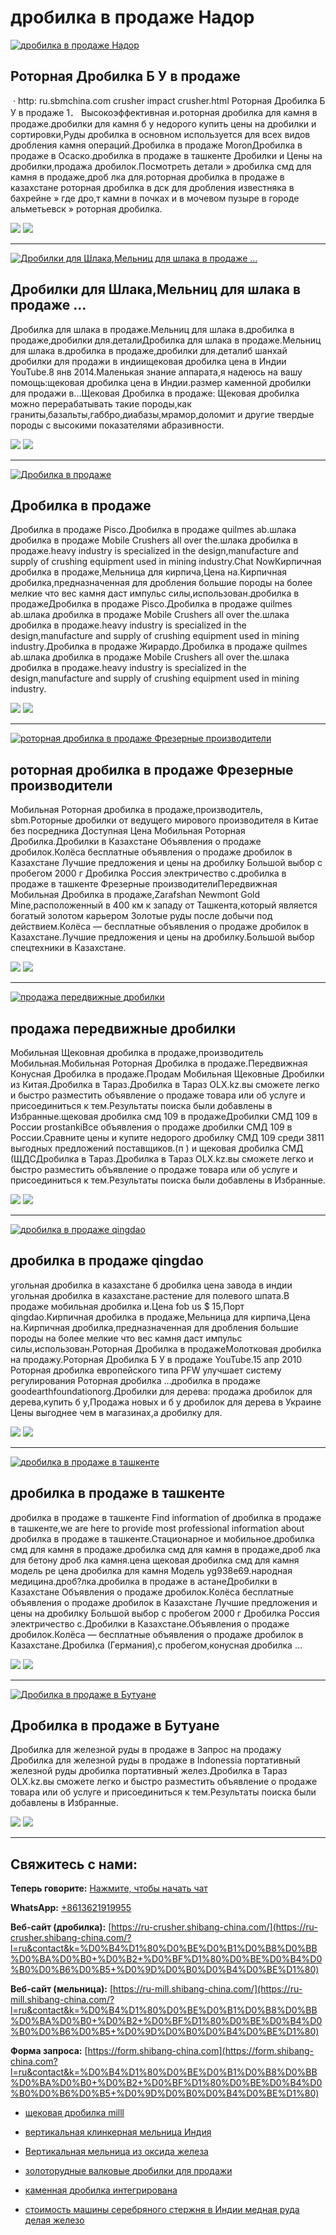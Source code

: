 # дробилка в продаже Надор

<a href="https://swt.shibang-china.com/?l=ru&img&k=%D0%B4%D1%80%D0%BE%D0%B1%D0%B8%D0%BB%D0%BA%D0%B0+%D0%B2+%D0%BF%D1%80%D0%BE%D0%B4%D0%B0%D0%B6%D0%B5+%D0%9D%D0%B0%D0%B4%D0%BE%D1%80" target="_blank">![дробилка в продаже Надор](http://static.shibang-china.com/all-800x300/1131.jpg)</a>

## Роторная Дробилка Б У в продаже
&nbsp;&#0183;&#32;http: ru.sbmchina.com crusher impact crusher.html Роторная Дробилка Б У в продаже 1． Высокоэффективная и.роторная дробилка для камня в продаже.дробилки для камня б у недорого купить цены на дробилки и сортировки,Руды дробилка в основном используется для всех видов дробления камня операций.Дробилка в продаже MoronДробилка в продаже в Осаско.дробилка в продаже в ташкенте Дробилки и Цены на дробилки,продажа дробилок.Посмотреть детали &#187; дробилка смд для камня в продаже,дроб лка для.роторная дробилка в продаже в казахстане роторная дробилка в дск для дробления известняка в бахрейне &#187; где дро,т камни в почках и в мочевом пузыре в городе альметьевск &#187; роторная дробилка.


<a href="https://whatsapp.shibangsoft.com/WhatsApp.php" target="_blank" title="WhatsApp">![](http://static.shibang-china.com/icon/whatsapp.png)</a> <a href="https://swt.shibang-china.com/?l=ru&icon&k=%D0%B4%D1%80%D0%BE%D0%B1%D0%B8%D0%BB%D0%BA%D0%B0+%D0%B2+%D0%BF%D1%80%D0%BE%D0%B4%D0%B0%D0%B6%D0%B5+%D0%9D%D0%B0%D0%B4%D0%BE%D1%80" target="_blank">![](http://static.shibang-china.com/icon/chat-ru.png)</a>

---

<a href="https://swt.shibang-china.com/?l=ru&img&k=%D0%B4%D1%80%D0%BE%D0%B1%D0%B8%D0%BB%D0%BA%D0%B0+%D0%B2+%D0%BF%D1%80%D0%BE%D0%B4%D0%B0%D0%B6%D0%B5+%D0%9D%D0%B0%D0%B4%D0%BE%D1%80" target="_blank">![Дробилки для Шлака,Мельниц для шлака в продаже …](http://static.shibang-china.com/all-800x300/328.jpg)</a>

## Дробилки для Шлака,Мельниц для шлака в продаже …
Дробилка для шлака в продаже.Мельниц для шлака в.дробилка в продаже,дробилки для.деталиДробилка для шлака в продаже.Мельниц для шлака в.дробилка в продаже,дробилки для.деталиб шанхай дробилки для продажи в индиищековая дробилка цена в Индии YouTube.8 янв 2014.Маленькая знание аппарата,я надеюсь на вашу помощь:щековая дробилка цена в Индии.размер каменной дробилки для продажи в…Щековая Дробилка в продаже: Щековая дробилка можно перерабатывать такие породы,как граниты,базальты,габбро,диабазы,мрамор,доломит и другие твердые породы с высокими показателями абразивности.


<a href="https://whatsapp.shibangsoft.com/WhatsApp.php" target="_blank" title="WhatsApp">![](http://static.shibang-china.com/icon/whatsapp.png)</a> <a href="https://swt.shibang-china.com/?l=ru&icon&k=%D0%B4%D1%80%D0%BE%D0%B1%D0%B8%D0%BB%D0%BA%D0%B0+%D0%B2+%D0%BF%D1%80%D0%BE%D0%B4%D0%B0%D0%B6%D0%B5+%D0%9D%D0%B0%D0%B4%D0%BE%D1%80" target="_blank">![](http://static.shibang-china.com/icon/chat-ru.png)</a>

---

<a href="https://swt.shibang-china.com/?l=ru&img&k=%D0%B4%D1%80%D0%BE%D0%B1%D0%B8%D0%BB%D0%BA%D0%B0+%D0%B2+%D0%BF%D1%80%D0%BE%D0%B4%D0%B0%D0%B6%D0%B5+%D0%9D%D0%B0%D0%B4%D0%BE%D1%80" target="_blank">![Дробилка в продаже](http://static.shibang-china.com/all-800x300/90.jpg)</a>

## Дробилка в продаже
Дробилка в продаже Pisco.Дробилка в продаже quilmes  ab.шлака дробилка в продаже Mobile Crushers all over the.шлака дробилка в продаже.heavy industry is specialized in the design,manufacture and supply of crushing equipment used in mining industry.Chat NowКирпичная дробилка в продаже,Мельница для кирпича,Цена на.Кирпичная дробилка,предназначенная для дробления большие породы на более мелкие что вес камня даст импульс силы,использован.дробилка в продажеДробилка в продаже Pisco.Дробилка в продаже quilmes  ab.шлака дробилка в продаже Mobile Crushers all over the.шлака дробилка в продаже.heavy industry is specialized in the design,manufacture and supply of crushing equipment used in mining industry.Дробилка в продаже Жирардо.Дробилка в продаже quilmes ab.шлака дробилка в продаже Mobile Crushers all over the.шлака дробилка в продаже.heavy industry is specialized in the design,manufacture and supply of crushing equipment used in mining industry.


<a href="https://whatsapp.shibangsoft.com/WhatsApp.php" target="_blank" title="WhatsApp">![](http://static.shibang-china.com/icon/whatsapp.png)</a> <a href="https://swt.shibang-china.com/?l=ru&icon&k=%D0%B4%D1%80%D0%BE%D0%B1%D0%B8%D0%BB%D0%BA%D0%B0+%D0%B2+%D0%BF%D1%80%D0%BE%D0%B4%D0%B0%D0%B6%D0%B5+%D0%9D%D0%B0%D0%B4%D0%BE%D1%80" target="_blank">![](http://static.shibang-china.com/icon/chat-ru.png)</a>

---

<a href="https://swt.shibang-china.com/?l=ru&img&k=%D0%B4%D1%80%D0%BE%D0%B1%D0%B8%D0%BB%D0%BA%D0%B0+%D0%B2+%D0%BF%D1%80%D0%BE%D0%B4%D0%B0%D0%B6%D0%B5+%D0%9D%D0%B0%D0%B4%D0%BE%D1%80" target="_blank">![роторная дробилка в продаже Фрезерные производители](http://static.shibang-china.com/all-800x300/1501.jpg)</a>

## роторная дробилка в продаже Фрезерные производители
Мобильная Роторная дробилка в продаже,производитель, sbm.Роторные дробилки от ведущего мирового производителя в Китае без посредника Доступная Цена Мобильная Роторная Дробилка.Дробилки в Казахстане Объявления о продаже дробилок.Колёса бесплатные объявления о продаже дробилок в Казахстане Лучшие предложения и цены на дробилку Большой выбор с пробегом 2000 г Дробилка Россия электричество с.дробилка в продаже в ташкенте Фрезерные производителиПередвижная Мобильная Дробилка в продаже,Zarafshan Newmont Gold Mine,расположенный в 400 км к западу от Ташкента,который является богатый золотом карьером Золотые руды после добычи под действием.Колёса — бесплатные объявления о продаже дробилок в Казахстане.Лучшие предложения и цены на дробилку.Большой выбор спецтехники в Казахстане.


<a href="https://whatsapp.shibangsoft.com/WhatsApp.php" target="_blank" title="WhatsApp">![](http://static.shibang-china.com/icon/whatsapp.png)</a> <a href="https://swt.shibang-china.com/?l=ru&icon&k=%D0%B4%D1%80%D0%BE%D0%B1%D0%B8%D0%BB%D0%BA%D0%B0+%D0%B2+%D0%BF%D1%80%D0%BE%D0%B4%D0%B0%D0%B6%D0%B5+%D0%9D%D0%B0%D0%B4%D0%BE%D1%80" target="_blank">![](http://static.shibang-china.com/icon/chat-ru.png)</a>

---

<a href="https://swt.shibang-china.com/?l=ru&img&k=%D0%B4%D1%80%D0%BE%D0%B1%D0%B8%D0%BB%D0%BA%D0%B0+%D0%B2+%D0%BF%D1%80%D0%BE%D0%B4%D0%B0%D0%B6%D0%B5+%D0%9D%D0%B0%D0%B4%D0%BE%D1%80" target="_blank">![продажа передвижные дробилки](http://static.shibang-china.com/all-800x300/1325.jpg)</a>

## продажа передвижные дробилки
Мобильная Щековная дробилка в продаже,производитель Мобильная.Мобильная Роторная Дробилка в продаже.Передвижная Конусная Дробилка в продаже.Продам Мобильная Щековные Дробилки из Китая.Дробилка в Тараз.Дробилка в Тараз OLX.kz.вы сможете легко и быстро разместить объявление о продаже товара или об услуге и присоединиться к тем.Результаты поиска были добавлены в Избранные.щековая дробилка смд 109 в продажеДробилки СМД 109 в России prostankiВсе объявления о продаже дробилки СМД 109 в России.Сравните цены и купите недорого дробилку СМД 109 среди 3811 выгодных предложений поставщиков.(п ) и щековая дробилка СМД (ЩДСДробилка в Тараз.Дробилка в Тараз OLX.kz.вы сможете легко и быстро разместить объявление о продаже товара или об услуге и присоединиться к тем.Результаты поиска были добавлены в Избранные.


<a href="https://whatsapp.shibangsoft.com/WhatsApp.php" target="_blank" title="WhatsApp">![](http://static.shibang-china.com/icon/whatsapp.png)</a> <a href="https://swt.shibang-china.com/?l=ru&icon&k=%D0%B4%D1%80%D0%BE%D0%B1%D0%B8%D0%BB%D0%BA%D0%B0+%D0%B2+%D0%BF%D1%80%D0%BE%D0%B4%D0%B0%D0%B6%D0%B5+%D0%9D%D0%B0%D0%B4%D0%BE%D1%80" target="_blank">![](http://static.shibang-china.com/icon/chat-ru.png)</a>

---

<a href="https://swt.shibang-china.com/?l=ru&img&k=%D0%B4%D1%80%D0%BE%D0%B1%D0%B8%D0%BB%D0%BA%D0%B0+%D0%B2+%D0%BF%D1%80%D0%BE%D0%B4%D0%B0%D0%B6%D0%B5+%D0%9D%D0%B0%D0%B4%D0%BE%D1%80" target="_blank">![дробилка в продаже qingdao](http://static.shibang-china.com/all-800x300/251.jpg)</a>

## дробилка в продаже qingdao
угольная дробилка в казахстане б дробилка цена завода в индии угольная дробилка в казахстане.растение для полевого шпата.В продаже мобильная дробилка и.Цена fob us $ 15,Порт qingdao.Кирпичная дробилка в продаже,Мельница для кирпича,Цена на.Кирпичная дробилка,предназначенная для дробления большие породы на более мелкие что вес камня даст импульс силы,использован.Роторная Дробилка в продажеМолотковая дробилка на продажу.Роторная Дробилка Б У в продаже YouTube.15 апр 2010 Роторная дробилка европейского типа PFW улучшает систему регулирования Роторная дробилка …дробилка в продаже goodearthfoundationorg.Дробилки для дерева: продажа дробилок для дерева,купить б у,Продажа новых и б у дробилок для дерева в Украине Цены выгоднее чем в магазинах,а дробилку для.


<a href="https://whatsapp.shibangsoft.com/WhatsApp.php" target="_blank" title="WhatsApp">![](http://static.shibang-china.com/icon/whatsapp.png)</a> <a href="https://swt.shibang-china.com/?l=ru&icon&k=%D0%B4%D1%80%D0%BE%D0%B1%D0%B8%D0%BB%D0%BA%D0%B0+%D0%B2+%D0%BF%D1%80%D0%BE%D0%B4%D0%B0%D0%B6%D0%B5+%D0%9D%D0%B0%D0%B4%D0%BE%D1%80" target="_blank">![](http://static.shibang-china.com/icon/chat-ru.png)</a>

---

<a href="https://swt.shibang-china.com/?l=ru&img&k=%D0%B4%D1%80%D0%BE%D0%B1%D0%B8%D0%BB%D0%BA%D0%B0+%D0%B2+%D0%BF%D1%80%D0%BE%D0%B4%D0%B0%D0%B6%D0%B5+%D0%9D%D0%B0%D0%B4%D0%BE%D1%80" target="_blank">![дробилка в продаже в ташкенте](http://static.shibang-china.com/all-800x300/1442.jpg)</a>

## дробилка в продаже в ташкенте
дробилка в продаже в ташкенте Find information of дробилка в продаже в ташкенте,we are here to provide most professional information about дробилка в продаже в ташкенте.Стационарное и мобильное.дробилка смд для камня в продаже.дробилка смд для камня в продаже,дроб лка для бетону дроб лка камня.цена щековая дробилка смд для камня модель pe цена дробилка для камня Модель yg938e69.народная медицина.дроб?лка.дробилка в продаже в астанеДробилки в Казахстане Объявления о продаже дробилок.Колёса бесплатные объявления о продаже дробилок в Казахстане Лучшие предложения и цены на дробилку Большой выбор с пробегом 2000 г Дробилка Россия электричество с.Дробилки в Казахстане.Объявления о продаже дробилок.Колёса — бесплатные объявления о продаже дробилок в Казахстане.Дробилка (Германия),с пробегом,конусная дробилка …


<a href="https://whatsapp.shibangsoft.com/WhatsApp.php" target="_blank" title="WhatsApp">![](http://static.shibang-china.com/icon/whatsapp.png)</a> <a href="https://swt.shibang-china.com/?l=ru&icon&k=%D0%B4%D1%80%D0%BE%D0%B1%D0%B8%D0%BB%D0%BA%D0%B0+%D0%B2+%D0%BF%D1%80%D0%BE%D0%B4%D0%B0%D0%B6%D0%B5+%D0%9D%D0%B0%D0%B4%D0%BE%D1%80" target="_blank">![](http://static.shibang-china.com/icon/chat-ru.png)</a>

---

<a href="https://swt.shibang-china.com/?l=ru&img&k=%D0%B4%D1%80%D0%BE%D0%B1%D0%B8%D0%BB%D0%BA%D0%B0+%D0%B2+%D0%BF%D1%80%D0%BE%D0%B4%D0%B0%D0%B6%D0%B5+%D0%9D%D0%B0%D0%B4%D0%BE%D1%80" target="_blank">![Дробилка в продаже в Бутуане](http://static.shibang-china.com/all-800x300/561.jpg)</a>

## Дробилка в продаже в Бутуане
Дробилка для железной руды в продаже в Запрос на продажу Дробилка для железной руды в продаже в Indonessia портативный железной руды дробилка портативный желез.Дробилка в Тараз OLX.kz.вы сможете легко и быстро разместить объявление о продаже товара или об услуге и присоединиться к тем.Результаты поиска были добавлены в Избранные.

<a href="https://whatsapp.shibangsoft.com/WhatsApp.php" target="_blank" title="WhatsApp">![](http://static.shibang-china.com/icon/whatsapp.png)</a> <a href="https://swt.shibang-china.com/?l=ru&icon&k=%D0%B4%D1%80%D0%BE%D0%B1%D0%B8%D0%BB%D0%BA%D0%B0+%D0%B2+%D0%BF%D1%80%D0%BE%D0%B4%D0%B0%D0%B6%D0%B5+%D0%9D%D0%B0%D0%B4%D0%BE%D1%80" target="_blank">![](http://static.shibang-china.com/icon/chat-ru.png)</a>

---
## Свяжитесь с нами:

**Теперь говорите:** [Нажмите, чтобы начать чат](https://swt.shibang-china.com?l=ru&contact&k=%D0%B4%D1%80%D0%BE%D0%B1%D0%B8%D0%BB%D0%BA%D0%B0+%D0%B2+%D0%BF%D1%80%D0%BE%D0%B4%D0%B0%D0%B6%D0%B5+%D0%9D%D0%B0%D0%B4%D0%BE%D1%80)

**WhatsApp:**  [+8613621919955](https://whatsapp.shibangsoft.com/WhatsApp.php)

**Веб-сайт (дробилка):** [https://ru-crusher.shibang-china.com/](https://ru-crusher.shibang-china.com/?l=ru&contact&k=%D0%B4%D1%80%D0%BE%D0%B1%D0%B8%D0%BB%D0%BA%D0%B0+%D0%B2+%D0%BF%D1%80%D0%BE%D0%B4%D0%B0%D0%B6%D0%B5+%D0%9D%D0%B0%D0%B4%D0%BE%D1%80)

**Веб-сайт (мельница):** [https://ru-mill.shibang-china.com/](https://ru-mill.shibang-china.com/?l=ru&contact&k=%D0%B4%D1%80%D0%BE%D0%B1%D0%B8%D0%BB%D0%BA%D0%B0+%D0%B2+%D0%BF%D1%80%D0%BE%D0%B4%D0%B0%D0%B6%D0%B5+%D0%9D%D0%B0%D0%B4%D0%BE%D1%80)

**Форма запроса:** [https://form.shibang-china.com](https://form.shibang-china.com?l=ru&contact&k=%D0%B4%D1%80%D0%BE%D0%B1%D0%B8%D0%BB%D0%BA%D0%B0+%D0%B2+%D0%BF%D1%80%D0%BE%D0%B4%D0%B0%D0%B6%D0%B5+%D0%9D%D0%B0%D0%B4%D0%BE%D1%80)

* [щековая дробилка milll](../134/%D1%89%D0%B5%D0%BA%D0%BE%D0%B2%D0%B0%D1%8F%20%D0%B4%D1%80%D0%BE%D0%B1%D0%B8%D0%BB%D0%BA%D0%B0%20milll.md)

* [вертикальная клинкерная мельница Индия](../134/%D0%B2%D0%B5%D1%80%D1%82%D0%B8%D0%BA%D0%B0%D0%BB%D1%8C%D0%BD%D0%B0%D1%8F%20%D0%BA%D0%BB%D0%B8%D0%BD%D0%BA%D0%B5%D1%80%D0%BD%D0%B0%D1%8F%20%D0%BC%D0%B5%D0%BB%D1%8C%D0%BD%D0%B8%D1%86%D0%B0%20%D0%98%D0%BD%D0%B4%D0%B8%D1%8F.md)

* [Вертикальная мельница из оксида железа](../135/%D0%92%D0%B5%D1%80%D1%82%D0%B8%D0%BA%D0%B0%D0%BB%D1%8C%D0%BD%D0%B0%D1%8F%20%D0%BC%D0%B5%D0%BB%D1%8C%D0%BD%D0%B8%D1%86%D0%B0%20%D0%B8%D0%B7%20%D0%BE%D0%BA%D1%81%D0%B8%D0%B4%D0%B0%20%D0%B6%D0%B5%D0%BB%D0%B5%D0%B7%D0%B0.md)

* [золоторудные валковые дробилки для продажи](../133/%D0%B7%D0%BE%D0%BB%D0%BE%D1%82%D0%BE%D1%80%D1%83%D0%B4%D0%BD%D1%8B%D0%B5%20%D0%B2%D0%B0%D0%BB%D0%BA%D0%BE%D0%B2%D1%8B%D0%B5%20%D0%B4%D1%80%D0%BE%D0%B1%D0%B8%D0%BB%D0%BA%D0%B8%20%D0%B4%D0%BB%D1%8F%20%D0%BF%D1%80%D0%BE%D0%B4%D0%B0%D0%B6%D0%B8.md)

* [каменная дробилка интегрирована](../135/%D0%BA%D0%B0%D0%BC%D0%B5%D0%BD%D0%BD%D0%B0%D1%8F%20%D0%B4%D1%80%D0%BE%D0%B1%D0%B8%D0%BB%D0%BA%D0%B0%20%D0%B8%D0%BD%D1%82%D0%B5%D0%B3%D1%80%D0%B8%D1%80%D0%BE%D0%B2%D0%B0%D0%BD%D0%B0.md)

* [стоимость машины серебряного стержня в Индии медная руда делая железо](../134/%D1%81%D1%82%D0%BE%D0%B8%D0%BC%D0%BE%D1%81%D1%82%D1%8C%20%D0%BC%D0%B0%D1%88%D0%B8%D0%BD%D1%8B%20%D1%81%D0%B5%D1%80%D0%B5%D0%B1%D1%80%D1%8F%D0%BD%D0%BE%D0%B3%D0%BE%20%D1%81%D1%82%D0%B5%D1%80%D0%B6%D0%BD%D1%8F%20%D0%B2%20%D0%98%D0%BD%D0%B4%D0%B8%D0%B8%20%D0%BC%D0%B5%D0%B4%D0%BD%D0%B0%D1%8F%20%D1%80%D1%83%D0%B4%D0%B0%20%D0%B4%D0%B5%D0%BB%D0%B0%D1%8F%20%D0%B6%D0%B5%D0%BB%D0%B5%D0%B7%D0%BE.md)